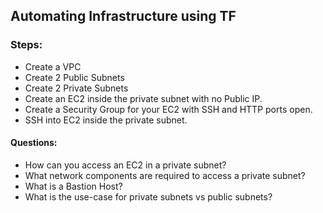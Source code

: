 ## Automating Infrastructure using TF


### Steps:

- Create a VPC
- Create 2 Public Subnets
- Create 2 Private Subnets
- Create an EC2 inside the private subnet with no Public IP.
- Create a Security Group for your EC2 with SSH and HTTP ports open.
- SSH into EC2 inside the private subnet.


#### Questions:

- How can you access an EC2 in a private subnet?
- What network components are required to access a private subnet?
- What is a Bastion Host?
- What is the use-case for private subnets vs public subnets?

